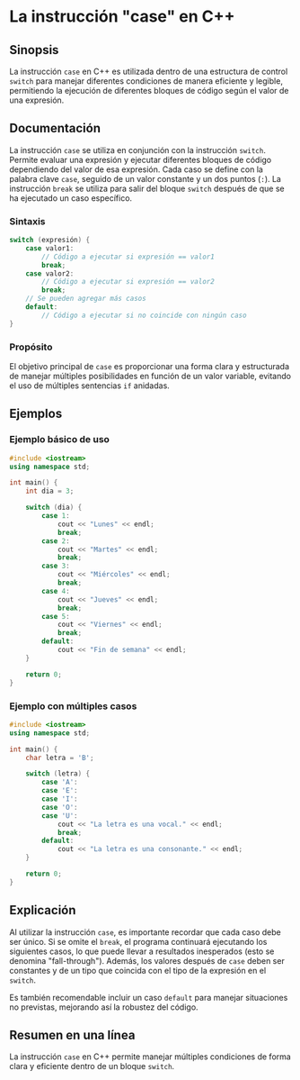 <!--
Meta Description: # La instrucción "case" en C++ ## Sinopsis La instrucción `case` en C++ es utilizada dentro de una estructura de control `switch` para manejar diferen...
Meta Keywords: case, break, switch, cout, endl
-->

# La instrucción "case" en C++

## Sinopsis
La instrucción `case` en C++ es utilizada dentro de una estructura de control `switch` para manejar diferentes condiciones de manera eficiente y legible, permitiendo la ejecución de diferentes bloques de código según el valor de una expresión.

## Documentación
La instrucción `case` se utiliza en conjunción con la instrucción `switch`. Permite evaluar una expresión y ejecutar diferentes bloques de código dependiendo del valor de esa expresión. Cada caso se define con la palabra clave `case`, seguido de un valor constante y un dos puntos (`:`). La instrucción `break` se utiliza para salir del bloque `switch` después de que se ha ejecutado un caso específico.

### Sintaxis
```cpp
switch (expresión) {
    case valor1:
        // Código a ejecutar si expresión == valor1
        break;
    case valor2:
        // Código a ejecutar si expresión == valor2
        break;
    // Se pueden agregar más casos
    default:
        // Código a ejecutar si no coincide con ningún caso
}
```

### Propósito
El objetivo principal de `case` es proporcionar una forma clara y estructurada de manejar múltiples posibilidades en función de un valor variable, evitando el uso de múltiples sentencias `if` anidadas.

## Ejemplos
### Ejemplo básico de uso
```cpp
#include <iostream>
using namespace std;

int main() {
    int dia = 3;

    switch (dia) {
        case 1:
            cout << "Lunes" << endl;
            break;
        case 2:
            cout << "Martes" << endl;
            break;
        case 3:
            cout << "Miércoles" << endl;
            break;
        case 4:
            cout << "Jueves" << endl;
            break;
        case 5:
            cout << "Viernes" << endl;
            break;
        default:
            cout << "Fin de semana" << endl;
    }

    return 0;
}
```

### Ejemplo con múltiples casos
```cpp
#include <iostream>
using namespace std;

int main() {
    char letra = 'B';

    switch (letra) {
        case 'A':
        case 'E':
        case 'I':
        case 'O':
        case 'U':
            cout << "La letra es una vocal." << endl;
            break;
        default:
            cout << "La letra es una consonante." << endl;
    }

    return 0;
}
```

## Explicación
Al utilizar la instrucción `case`, es importante recordar que cada caso debe ser único. Si se omite el `break`, el programa continuará ejecutando los siguientes casos, lo que puede llevar a resultados inesperados (esto se denomina "fall-through"). Además, los valores después de `case` deben ser constantes y de un tipo que coincida con el tipo de la expresión en el `switch`. 

Es también recomendable incluir un caso `default` para manejar situaciones no previstas, mejorando así la robustez del código.

## Resumen en una línea
La instrucción `case` en C++ permite manejar múltiples condiciones de forma clara y eficiente dentro de un bloque `switch`.